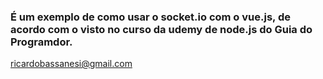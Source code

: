 ﻿### É um exemplo de como usar o socket.io com o vue.js, de acordo com o visto no curso da udemy de node.js do Guia do Programdor.
 
 ricardobassanesi@gmail.com
